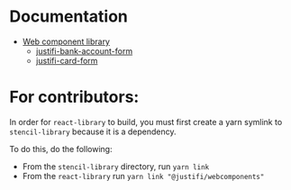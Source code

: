 # Documentation
- [Web component library](https://github.com/justifi-tech/web-component-library/tree/main/stencil-library)
  - [justifi-bank-account-form](https://github.com/justifi-tech/web-component-library/tree/main/stencil-library/src/components/bank-account-form#justifi-bank-account-form)
  - [justifi-card-form](https://github.com/justifi-tech/web-component-library/tree/main/stencil-library/src/components/card-form#justifi-card-form)

# For contributors:
In order for `react-library` to build, you must first create a yarn symlink to `stencil-library` because it is a dependency.

To do this, do the following:
- From the `stencil-library` directory, run `yarn link`
- From the `react-library` run `yarn link "@justifi/webcomponents"`
